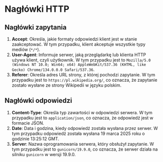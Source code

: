 # Nagłówki HTTP

## Nagłówki zapytania

1. **Accept**: Określa, jakie formaty odpowiedzi klient jest w stanie zaakceptować. W tym przypadku, klient akceptuje wszystkie typy mediów (`*/*`).
2. **User-Agent**: Informuje serwer, jaką przeglądarkę lub klienta HTTP używa klient, czyli użytkownik. W tym przypadku jest to `Mozilla/5.0 (Windows NT 10.0; Win64; x64) AppleWebKit/537.36 (KHTML, like Gecko) Chrome/134.0.0.0 Safari/537.36`.
3. **Referer**: Określa adres URL strony, z której pochodzi zapytanie. W tym przypadku jest to `https://pl.wikipedia.org/`, co oznacza, że zapytanie zostało wysłane ze strony Wikipedii w języku polskim.

## Nagłówki odpowiedzi

1. **Content-Type**: Określa typ zawartości w odpowiedzi serwera. W tym przypadku jest to `application/json`, co oznacza, że odpowiedź jest w formacie JSON.
2. **Date**: Data i godzina, kiedy odpowiedź została wysłana przez serwer. W tym przypadku odpowiedź została wysłana 19 marca 2025 roku o godzinie 13:25:12 GMT.
3. **Server**: Nazwa oprogramowania serwera, który obsłużył zapytanie. W tym przypadku jest to `gunicorn/19.9.0`, co oznacza, że serwer działa na silniku `gunicorn` w wersji 19.9.0.

